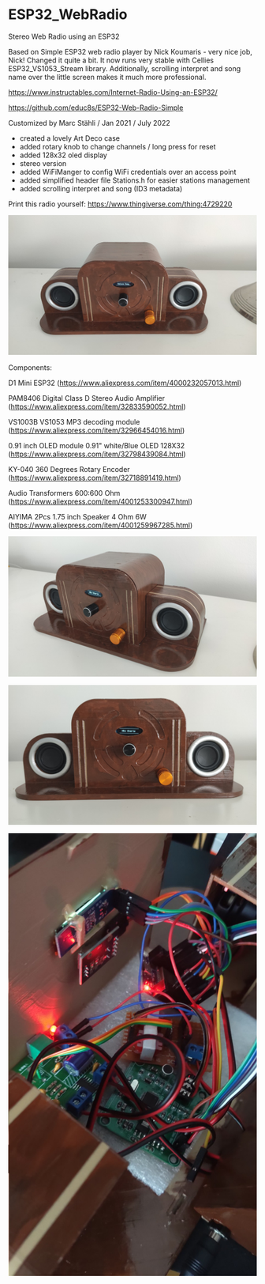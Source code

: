 # ESP32_WebRadio
Stereo Web Radio using an ESP32

Based on Simple ESP32 web radio player by Nick Koumaris - very nice job, Nick!
Changed it quite a bit. It now runs very stable with Cellies ESP32_VS1053_Stream library. Additionally,
scrolling interpret and song name over the little screen makes it much more professional. 

https://www.instructables.com/Internet-Radio-Using-an-ESP32/

https://github.com/educ8s/ESP32-Web-Radio-Simple

Customized by Marc Stähli / Jan 2021 / July 2022
  - created a lovely Art Deco case
  - added rotary knob to change channels / long press for reset
  - added 128x32 oled display
  - stereo version
  - added WiFiManger to config WiFi credentials over an access point
  - added simplified header file Stations.h for easier stations management
  - added scrolling interpret and song (ID3 metadata)

Print this radio yourself: https://www.thingiverse.com/thing:4729220
  

[![ESP32_WebRadio](https://github.com/3KUdelta/ESP32_WebRadio/blob/main/pictures/IMG_20210119_143840.png)](https://github.com/3KUdelta/ESP32_WebRadio)

  
  Components:
  
D1 Mini ESP32 (https://www.aliexpress.com/item/4000232057013.html)

PAM8406 Digital Class D Stereo Audio Amplifier (https://www.aliexpress.com/item/32833590052.html)

VS1003B VS1053 MP3 decoding module (https://www.aliexpress.com/item/32966454016.html)

0.91 inch OLED module 0.91" white/Blue OLED 128X32 (https://www.aliexpress.com/item/32798439084.html)

KY-040 360 Degrees Rotary Encoder (https://www.aliexpress.com/item/32718891419.html)

Audio Transformers 600:600 Ohm (https://www.aliexpress.com/item/4001253300947.html)

AIYIMA 2Pcs 1.75 inch Speaker 4 Ohm 6W (https://www.aliexpress.com/item/4001259967285.html)

[![ESP32_WebRadio](https://github.com/3KUdelta/ESP32_WebRadio/blob/main/pictures/IMG_20210119_143929.png)](https://github.com/3KUdelta/ESP32_WebRadio)

[![ESP32_WebRadio](https://github.com/3KUdelta/ESP32_WebRadio/blob/main/pictures/IMG_20210119_143908.png)](https://github.com/3KUdelta/ESP32_WebRadio)

[![ESP32_WebRadio](https://github.com/3KUdelta/ESP32_WebRadio/blob/main/pictures/IMG_20210116_163151.png)](https://github.com/3KUdelta/ESP32_WebRadio)

